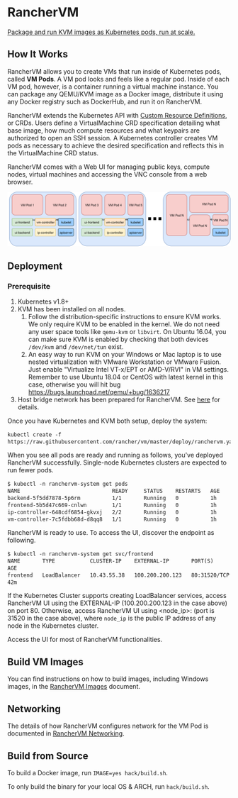 # RancherVM

[Package and run KVM images as Kubernetes pods, run at scale.](https://rancher.com/blog/2018/2018-04-27-ranchervm-now-available-on-kubernetes/)

## How It Works

RancherVM allows you to create VMs that run inside of Kubernetes pods, called
**VM Pods**. A VM pod looks and feels like a regular pod. Inside of each VM
pod, however, is a container running a virtual machine instance. You can
package any QEMU/KVM image as a Docker image, distribute it using any Docker
registry such as DockerHub, and run it on RancherVM.

RancherVM extends the Kubernetes API with [Custom Resource Definitions](https://kubernetes.io/docs/concepts/api-extension/custom-resources/), or CRDs.
Users define a VirtualMachine CRD specification detailing what base image, how
much compute resources and what keypairs are authorized to open an SSH session. 
A Kubernetes controller creates VM pods as necessary to achieve the desired
specification and reflects this in the VirtualMachine CRD status.

RancherVM comes with a Web UI for managing public keys, compute nodes, virtual
machines and accessing the VNC console from a web browser.

![How it works](docs/highlevel.svg "How it works")

## Deployment

### Prerequisite
1. Kubernetes v1.8+
2. KVM has been installed on all nodes.
    1. Follow the distribution-specific instructions to ensure KVM works. We only
require KVM to be enabled in the kernel. We do not need any user space tools
like `qemu-kvm` or `libvirt`. On Ubuntu 16.04, you can make sure KVM is enabled
by checking that both devices `/dev/kvm` and `/dev/net/tun` exist.
    2. An easy way to run KVM on your Windows or Mac laptop is to use nested
virtualization with VMware Workstation or VMware Fusion. Just enable
"Virtualize Intel VT-x/EPT or AMD-V/RVI" in VM settings. Remember to use Ubuntu 18.04 or CentOS with latest kernel in this case, otherwise you will hit bug https://bugs.launchpad.net/qemu/+bug/1636217
3. Host bridge network has been prepared for RancherVM. See [here](https://github.com/rancher/vm/blob/master/docs/networking.md#bridge-to-the-host-network) for details.

Once you have Kubernetes and KVM both setup, deploy the system:

```
kubectl create -f https://raw.githubusercontent.com/rancher/vm/master/deploy/ranchervm.yaml
```

When you see all pods are ready and running as follows, you've deployed RancherVM
successfully. Single-node Kubernetes clusters are expected to run fewer pods.

```
$ kubectl -n ranchervm-system get pods
NAME                             READY     STATUS    RESTARTS   AGE
backend-5f5dd7878-5p6rm          1/1       Running   0          1h
frontend-5b5d47c669-cnlwn        1/1       Running   0          1h
ip-controller-648cdf6854-gkvxj   2/2       Running   0          1h
vm-controller-7c5fdbb68d-d8qq8   1/1       Running   0          1h
```

RancherVM is ready to use. To access the UI, discover the endpoint as following.

```
$ kubectl -n ranchervm-system get svc/frontend
NAME       TYPE           CLUSTER-IP    EXTERNAL-IP       PORT(S)        AGE
frontend   LoadBalancer   10.43.55.38   100.200.200.123   80:31520/TCP   42m
```

If the Kubernetes Cluster supports creating LoadBalancer services, access RancherVM UI using the EXTERNAL-IP (100.200.200.123 in the case above) on port 80. Otherwise, access RancherVM UI using <node_ip>:<port> (port is 31520 in the case above), where `node_ip` is the public IP address of any node in the Kubernetes cluster.

Access the UI for most of RancherVM functionalities.

## Build VM Images

You can find instructions on how to build images, including Windows images,
in the [RancherVM Images](docs/images.md) document.

## Networking

The details of how RancherVM configures network for the VM Pod is documented
in [RancherVM Networking](docs/networking.md).

## Build from Source

To build a Docker image, run `IMAGE=yes hack/build.sh`.

To only build the binary for your local OS & ARCH, run `hack/build.sh`.
